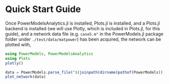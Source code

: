 # Quick Start Guide
Once PowerModelsAnalytics.jl is installed, Plots.jl is installed, and a Plots.jl backend is installed (we will use Plotly, which is included in Plots.jl, for this guide), and a network data file (e.g. `case5.m"` in the PowerModels.jl package folder under `./test/data/matpower`) has been acquired, the network can be plotted with,

```julia
using PowerModels, PowerModelsAnalytics
using Plots
plotly()

data = PowerModels.parse_file("$(joinpath(dirname(pathof(PowerModels)), ".."))/test/data/matpower/case5.m")
plot_network(data)
```
